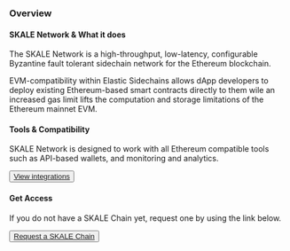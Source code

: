 ### Overview

#### SKALE Network & What it does

The SKALE Network is a high-throughput, low-latency, configurable Byzantine fault tolerant sidechain network for the Ethereum blockchain. 

EVM-compatibility within Elastic Sidechains allows dApp developers to deploy existing Ethereum-based smart contracts directly to them wile an increased gas limit lifts the computation and storage limitations of the Ethereum mainnet EVM.

#### Tools & Compatibility

SKALE Network is designed to work with all Ethereum compatible tools such as API-based wallets, and monitoring and analytics.

<button>[View integrations](/developers/products/integrations)</button>

#### Get Access

If you do not have a SKALE Chain yet, request one by using the link below.

<button>[Request a SKALE Chain](https://skale.network/innovators-signup)</button>
